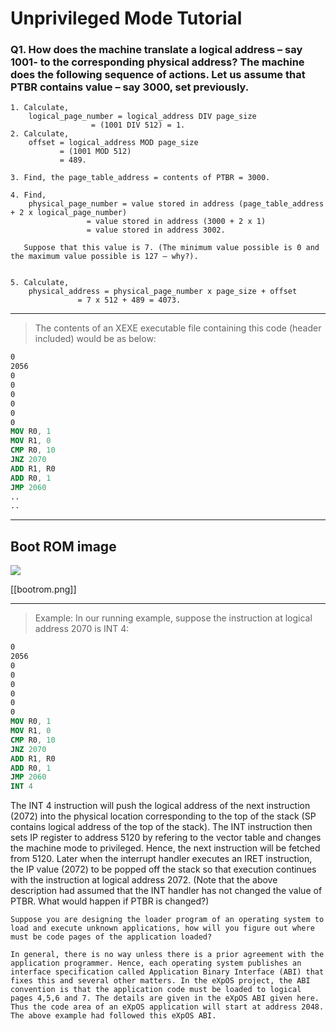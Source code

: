 # Unprivileged Mode Tutorial

### Q1. How does the machine translate a logical address – say 1001- to the corresponding physical address? The machine does the following sequence of actions. Let us assume that PTBR contains value – say 3000, set previously.

```.
1. Calculate,
    logical_page_number = logical_address DIV page_size
                  = (1001 DIV 512) = 1. 
2. Calculate,
    offset = logical_address MOD page_size
           = (1001 MOD 512)
           = 489. 

3. Find, the page_table_address = contents of PTBR = 3000.

4. Find, 
    physical_page_number = value stored in address (page_table_address + 2 x logical_page_number)  
                 = value stored in address (3000 + 2 x 1)   
                 = value stored in address 3002.  

   Suppose that this value is 7. (The minimum value possible is 0 and the maximum value possible is 127 – why?). 


5. Calculate,
    physical_address = physical_page_number x page_size + offset
               = 7 x 512 + 489 = 4073. 
```

---

> The contents of an XEXE executable file containing this code (header included) would be as below:
```nasm
0
2056
0
0
0
0
0
0
MOV R0, 1
MOV R1, 0
CMP R0, 10
JNZ 2070
ADD R1, R0
ADD R0, 1
JMP 2060
..
..
```

---

## Boot ROM image

<img src="D:/NITC/OS_LAB/OS-Lab-Master/~Attachments/bootrom.png" />

[[bootrom.png]]

---

> Example: In our running example, suppose the instruction at logical address 2070 is INT 4:

```nasm
0
2056
0
0
0
0
0
0
MOV R0, 1
MOV R1, 0
CMP R0, 10
JNZ 2070
ADD R1, R0
ADD R0, 1
JMP 2060
INT 4
```

The INT 4 instruction will push the logical address of the next instruction (2072) into the physical location corresponding to the top of the stack (SP contains logical address of the top of the stack). The INT instruction then sets IP register to address 5120 by refering to the vector table and changes the machine mode to privileged. Hence, the next instruction will be fetched from 5120. Later when the interrupt handler executes an IRET instruction, the IP value (2072) to be popped off the stack so that execution continues with the instruction at logical address 2072. (Note that the above description had assumed that the INT handler has not changed the value of PTBR. What would happen if PTBR is changed?)

```ad-note
Suppose you are designing the loader program of an operating system to load and execute unknown applications, how will you figure out where must be code pages of the application loaded?

In general, there is no way unless there is a prior agreement with the application programmer. Hence, each operating system publishes an interface specification called Application Binary Interface (ABI) that fixes this and several other matters. In the eXpOS project, the ABI convention is that the application code must be loaded to logical pages 4,5,6 and 7. The details are given in the eXpOS ABI given here. Thus the code area of an eXpOS application will start at address 2048. The above example had followed this eXpOS ABI.
```
